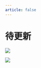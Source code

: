 ```yaml
---
article: false
---
```


# 待更新

![](https://img.sherry4869.com/blog/it/database/mysql/junior-outline.png)

![](https://img.sherry4869.com/blog/it/database/mysql/senior-outline.png)